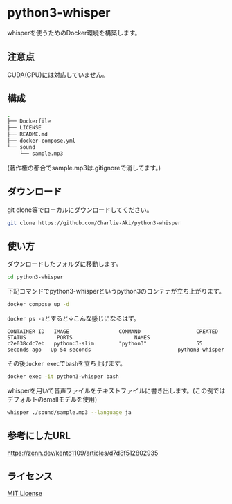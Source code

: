 # python3-whisper
whisperを使うためのDocker環境を構築します。


## 注意点
CUDA(GPU)には対応していません。

## 構成
```bash
.
├── Dockerfile
├── LICENSE
├── README.md
├── docker-compose.yml
└── sound
    └── sample.mp3
```

(著作権の都合でsample.mp3は.gitignoreで消してます。)

## ダウンロード
git clone等でローカルにダウンロードしてください。
```bash
git clone https://github.com/Charlie-Aki/python3-whisper
```

## 使い方
ダウンロードしたフォルダに移動します。
```bash
cd python3-whisper
```
下記コマンドでpython3-whisperというpython3のコンテナが立ち上がります。
```bash
docker compose up -d
```
`docker ps -a`とすると&darr;こんな感じになるはず。
```
CONTAINER ID   IMAGE                COMMAND                  CREATED          STATUS          PORTS                    NAMES
c2e038cdc7eb   python:3-slim        "python3"                55 seconds ago   Up 54 seconds                            python3-whisper
```


その後`docker exec`で`bash`を立ち上げます。
```bash
docker exec -it python3-whisper bash
```
whisperを用いて音声ファイルをテキストファイルに書き出します。(この例ではデフォルトのsmallモデルを使用)
```bash
whisper ./sound/sample.mp3 --language ja
```

## 参考にしたURL
https://zenn.dev/kento1109/articles/d7d8f512802935

## ライセンス
[MIT License](./LICENSE)
